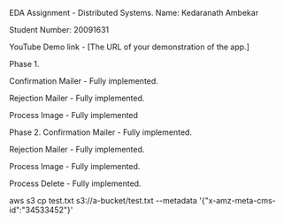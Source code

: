 EDA Assignment - Distributed Systems.
Name: Kedaranath Ambekar

Student Number: 20091631

YouTube Demo link - [The URL of your demonstration of the app.]


Phase 1.

Confirmation Mailer - Fully implemented.

Rejection Mailer - Fully implemented.

Process Image - Fully implemented

Phase 2.
Confirmation Mailer - Fully implemented.

Rejection Mailer - Fully implemented.

Process Image - Fully implemented.

Process Delete - Fully implemented.

aws s3 cp test.txt s3://a-bucket/test.txt --metadata '{"x-amz-meta-cms-id":"34533452"}'
